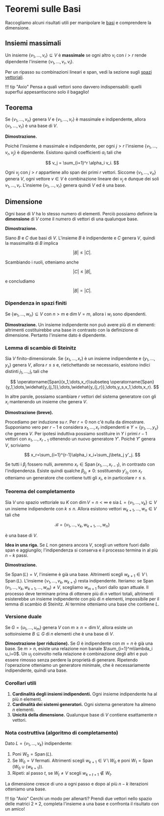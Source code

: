 # Teoremi sulle Basi

Raccogliamo alcuni risultati utili per manipolare le [basi](basi.md) e comprendere la dimensione.

## Insiemi massimali

Un insieme $\{v_1,\dots,v_r\}\subseteq V$ è **massimale** se ogni altro
$v_i$ con $i>r$ rende dipendente l'insieme $\{v_1,\dots,v_r,v_i\}$.

Per un ripasso su combinazioni lineari e span, vedi la sezione sugli [spazi vettoriali](../spazi-vettoriali/index.md).

!!! tip "Axio"
    Pensa a quali vettori sono davvero indispensabili: quelli superflui appesantiscono solo il bagaglio!

## Teorema

Se $\{v_1,\dots,v_n\}$ genera $V$ e $\{v_1,\dots,v_r\}$ è massimale e indipendente,
allora $\{v_1,\dots,v_r\}$ è una base di $V$.

**Dimostrazione.**

Poiché l'insieme è massimale e indipendente, per ogni $j>r$ l'insieme $\{v_1,\dots,v_r,v_j\}$ è dipendente. Esistono quindi coefficienti $\alpha_i$ tali che

$$
v_j = \sum_{i=1}^r \alpha_i v_i.
$$

Ogni $v_j$ con $j>r$ appartiene allo span dei primi $r$ vettori. Siccome $\{v_1,\dots,v_n\}$ genera $V$, ogni vettore $v\in V$ è combinazione lineare dei $v_j$ e dunque dei soli $v_1,\dots,v_r$. L'insieme $\{v_1,\dots,v_r\}$ genera quindi $V$ ed è una base.

## Dimensione

Ogni base di $V$ ha lo stesso numero di elementi. Perciò possiamo
definire la **dimensione** di $V$ come il numero di vettori di una qualunque base.

**Dimostrazione.**

Siano $B$ e $C$ due basi di $V$. L'insieme $B$ è indipendente e $C$ genera $V$, quindi la massimalità di $B$ implica

$$
\lvert B \rvert \leq \lvert C \rvert.
$$

Scambiando i ruoli, otteniamo anche

$$
\lvert C \rvert \leq \lvert B \rvert,
$$

e concludiamo

$$
\lvert B \rvert = \lvert C \rvert.
$$

### Dipendenza in spazi finiti

Se $\{w_1,\dots,w_n\}\subseteq V$ con $n>m$ e $\dim V = m$, allora i
$w_i$ sono dipendenti.

**Dimostrazione.** Un insieme indipendente non può avere più di $m$ elementi: altrimenti costituirebbe una base in contrasto con la definizione di dimensione. Pertanto l'insieme dato è dipendente.

### Lemma di scambio di Steinitz

Sia $V$ finito-dimensionale. Se $\{x_1,\dots,x_r\}$ è un insieme indipendente e $\{y_1,\dots,y_s\}$ genera $V$, allora $r\le s$ e, rietichettando se necessario, esistono indici distinti $j_1,\dots,j_r$ tali che

$$
\operatorname{Span}(x_1,\dots,x_r)\subseteq \operatorname{Span}(y_1,\dots,\widehat{y_{j_1}},\dots,\widehat{y_{j_r}},\dots,y_s,x_1,\dots,x_r).
$$

In altre parole, possiamo scambiare $r$ vettori del sistema generatore con gli $x_i$ mantenendo un insieme che genera $V$.

**Dimostrazione (breve).**

Procediamo per induzione su $r$. Per $r=0$ non c'è nulla da dimostrare. Supponiamo vero per $r-1$ e considera $x_1,\dots,x_r$ indipendenti e $Y=\{y_1,\dots,y_s\}$ che genera $V$. Per ipotesi induttiva possiamo sostituire in $Y$ i primi $r-1$ vettori con $x_1,\dots,x_{r-1}$ ottenendo un nuovo generatore $Y'$. Poiché $Y'$ genera $V$, scriviamo

$$
x_r=\sum_{i=1}^{r-1}\alpha_i x_i+\sum_j\beta_j y'_j.
$$

Se tutti i $\beta_j$ fossero nulli, avremmo $x_r\in\operatorname{Span}(x_1,\dots,x_{r-1})$, in contrasto con l'indipendenza. Esiste quindi qualche $\beta_{j_0}\ne0$: sostituendo $y'_{j_0}$ con $x_r$ otteniamo un generatore che contiene tutti gli $x_i$, e in particolare $r\le s$.

### Teorema del completamento

Sia $V$ uno spazio vettoriale su $K$ con $\dim V=n<\infty$ e sia $L=\{v_1,\dots,v_k\}\subseteq V$ un insieme indipendente con $k\le n$. Allora esistono vettori $w_{k+1},\dots,w_n\in V$ tali che

$$
\mathcal B=\{v_1,\dots,v_k,w_{k+1},\dots,w_n\}
$$

è una base di $V$.

**Idea in una riga.** Se $L$ non genera ancora $V$, scegli un vettore fuori dallo span e aggiungilo; l'indipendenza si conserva e il processo termina in al più $n-k$ passi.

**Dimostrazione.**

Se $\operatorname{Span}(L)=V$, l'insieme è già una base. Altrimenti scegli $w_{k+1}\in V\setminus\operatorname{Span}(L)$. L'insieme $\{v_1,\dots,v_k,w_{k+1}\}$ resta indipendente. Iteriamo: se $\operatorname{Span}(v_1,\dots,v_k,w_{k+1},\dots,w_m)\ne V$, scegliamo $w_{m+1}$ fuori dallo span attuale. Il processo deve terminare prima di ottenere più di $n$ vettori totali, altrimenti esisterebbe un insieme indipendente con più di $n$ elementi, impossibile per il lemma di scambio di Steinitz. Al termine otteniamo una base che contiene $L$.

### Versione duale

Se $G=\{u_1,\dots,u_m\}$ genera $V$ con $m\ge n=\dim V$, allora esiste un sottoinsieme $B\subseteq G$ di $n$ elementi che è una base di $V$.

**Dimostrazione (per riduzione).** Se $G$ è indipendente con $m=n$ è già una base. Se $m>n$, esiste una relazione non banale $\sum_{i=1}^m\lambda_i u_i=0$. Un $u_j$ coinvolto nella relazione è combinazione degli altri e può essere rimosso senza perdere la proprietà di generare. Ripetendo l'operazione otteniamo un generatore minimale, che è necessariamente indipendente, quindi una base.

### Corollari utili

1. **Cardinalità degli insiemi indipendenti.** Ogni insieme indipendente ha al più $n$ elementi.
2. **Cardinalità dei sistemi generatori.** Ogni sistema generatore ha almeno $n$ elementi.
3. **Unicità della dimensione.** Qualunque base di $V$ contiene esattamente $n$ vettori.

### Nota costruttiva (algoritmo di completamento)

Dato $L=\{v_1,\dots,v_k\}$ indipendente:

1. Poni $W_0=\operatorname{Span}(L)$.
2. Se $W_0=V$ fermati. Altrimenti scegli $w_{k+1}\in V\setminus W_0$ e poni $W_1=\operatorname{Span}(W_0\cup\{w_{k+1}\})$.
3. Ripeti: al passo $t$, se $W_t\ne V$ scegli $w_{k+t+1}\notin W_t$.

La dimensione cresce di uno a ogni passo e dopo al più $n-k$ iterazioni otteniamo una base.

!!! tip "Axio"
    Cerchi un modo per allenarti? Prendi due vettori nello spazio delle matrici $2\times2$, completa l'insieme a una base e confronta il risultato con un amico!

